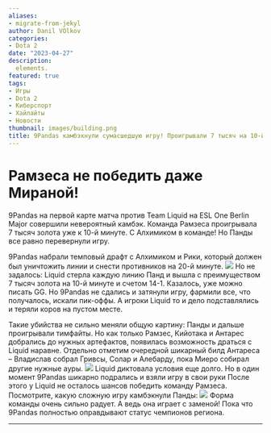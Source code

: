 ```yaml
---
aliases:
- migrate-from-jekyl
author: Danil VOlkov
categories:
- Dota 2
date: "2023-04-27"
description:
  elements.
featured: true
tags:
- Игры
- Dota 2
- Киберспорт
- Хайлайты
- Новости
thumbnail: images/building.png
title: 9Pandas камбэкнули сумасшедшую игру! Проигрывали 7 тысяч на 10-й минуте
---
```



# **Рамзеса не победить даже Мираной!**
9Pandas на первой карте матча против Team Liquid на ESL One Berlin Major совершили невероятный камбэк. Команда Рамзеса проигрывала 7 тысяч золота уже к 10-й минуте. С Алхимиком в команде! Но Панды все равно перевернули игру.

9Pandas набрали темповый драфт с Алхимиком и Рики, который должен был уничтожить линии и снести противников на 20-й минуте.
![](/images/cybereb0f1af8e35.png)
Но не задалось: Liquid стерла каждую линию Панд и вышла с преимуществом 7 тысяч золота на 10-й минуте и счетом 14-1. Казалось, уже можно писать GG. Но 9Pandas не сдались и затянули игру, фармили все, что получалось, искали пик-оффы. А игроки Liquid то и дело подставлялись и теряли коров на пустом месте.

Такие убийства не сильно меняли общую картину: Панды и дальше проигрывали тимфайты. Но как только Рамзес, Кийотака и Антарес добрались до нужных артефактов, появилась возможность драться с Liquid наравне. Отдельно отметим очередной шикарный билд Антареса – Владислав собрал Гривсы, Солар и Алебарду, пока Миеро собирал другие нужные ауры.
![](/images/cyberea4f6f43553.png)
Liquid диктовала условия еще долго. Но в один момент 9Pandas шикарно подрались и взяли игру в свои руки
После этого у Liquid не осталось шансов победить команду Рамзеса. Посмотрите, какую сложную игру камбэкнули Панды:
![](/images/cybere790c956a30.png)
Форма команды очень сильно радует. А ведь она играет с заменой! Пока что 9Pandas полностью оправдывают статус чемпионов региона.
* * *